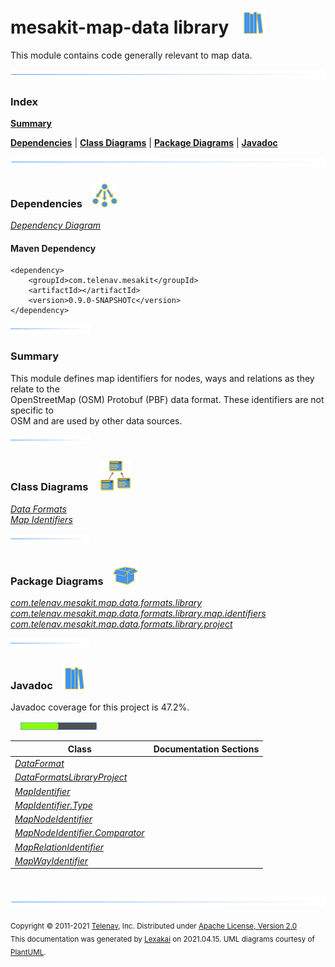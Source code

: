 # mesakit-map-data library &nbsp;&nbsp;![](../../../documentation/images/books-40.png)

This module contains code generally relevant to map data.

![](documentation/images/horizontal-line.png)

### Index

[**Summary**](#summary)  

[**Dependencies**](#dependencies) | [**Class Diagrams**](#class-diagrams) | [**Package Diagrams**](#package-diagrams) | [**Javadoc**](#javadoc)

![](documentation/images/horizontal-line.png)

### Dependencies <a name="dependencies"></a> &nbsp;&nbsp; ![](documentation/images/dependencies-40.png)

[*Dependency Diagram*](documentation/diagrams/dependencies.svg)

#### Maven Dependency

    <dependency>
        <groupId>com.telenav.mesakit</groupId>
        <artifactId></artifactId>
        <version>0.9.0-SNAPSHOTc</version>
    </dependency>

![](documentation/images/short-horizontal-line.png)

[//]: # (start-user-text)

### Summary <a name = "summary"></a>

This module defines map identifiers for nodes, ways and relations as they relate to the  
OpenStreetMap (OSM) Protobuf (PBF) data format. These identifiers are not specific to   
OSM and are used by other data sources.

[//]: # (end-user-text)

![](documentation/images/short-horizontal-line.png)

### Class Diagrams <a name="class-diagrams"></a> &nbsp; &nbsp; ![](documentation/images/diagram-48.png)

[*Data Formats*](documentation/diagrams/diagram-data-format.svg)  
[*Map Identifiers*](documentation/diagrams/diagram-data-map-identifier.svg)  

![](documentation/images/short-horizontal-line.png)

### Package Diagrams <a name="package-diagrams"></a> &nbsp;&nbsp; ![](documentation/images/box-40.png)

[*com.telenav.mesakit.map.data.formats.library*](documentation/diagrams/com.telenav.mesakit.map.data.formats.library.svg)  
[*com.telenav.mesakit.map.data.formats.library.map.identifiers*](documentation/diagrams/com.telenav.mesakit.map.data.formats.library.map.identifiers.svg)  
[*com.telenav.mesakit.map.data.formats.library.project*](documentation/diagrams/com.telenav.mesakit.map.data.formats.library.project.svg)  

![](documentation/images/short-horizontal-line.png)

### Javadoc <a name="javadoc"></a> &nbsp;&nbsp; ![](documentation/images/books-40.png)

Javadoc coverage for this project is 47.2%.  
  
&nbsp; &nbsp;  ![](documentation/images/meter-50-12.png)



| Class | Documentation Sections |
|---|---|
| [*DataFormat*](https://telenav.github.io/mesakit-data/javadoc/mesakit.map.data.library/com/telenav/mesakit/map/data/formats/library/DataFormat.html) |  |  
| [*DataFormatsLibraryProject*](https://telenav.github.io/mesakit-data/javadoc/mesakit.map.data.library/com/telenav/mesakit/map/data/formats/library/project/DataFormatsLibraryProject.html) |  |  
| [*MapIdentifier*](https://telenav.github.io/mesakit-data/javadoc/mesakit.map.data.library/com/telenav/mesakit/map/data/formats/library/map/identifiers/MapIdentifier.html) |  |  
| [*MapIdentifier.Type*](https://telenav.github.io/mesakit-data/javadoc/mesakit.map.data.library/com/telenav/mesakit/map/data/formats/library/map/identifiers/MapIdentifier.Type.html) |  |  
| [*MapNodeIdentifier*](https://telenav.github.io/mesakit-data/javadoc/mesakit.map.data.library/com/telenav/mesakit/map/data/formats/library/map/identifiers/MapNodeIdentifier.html) |  |  
| [*MapNodeIdentifier.Comparator*](https://telenav.github.io/mesakit-data/javadoc/mesakit.map.data.library/com/telenav/mesakit/map/data/formats/library/map/identifiers/MapNodeIdentifier.Comparator.html) |  |  
| [*MapRelationIdentifier*](https://telenav.github.io/mesakit-data/javadoc/mesakit.map.data.library/com/telenav/mesakit/map/data/formats/library/map/identifiers/MapRelationIdentifier.html) |  |  
| [*MapWayIdentifier*](https://telenav.github.io/mesakit-data/javadoc/mesakit.map.data.library/com/telenav/mesakit/map/data/formats/library/map/identifiers/MapWayIdentifier.html) |  |  

[//]: # (start-user-text)



[//]: # (end-user-text)

<br/>

![](documentation/images/horizontal-line.png)

<sub>Copyright &#169; 2011-2021 [Telenav](http://telenav.com), Inc. Distributed under [Apache License, Version 2.0](LICENSE)</sub>  
<sub>This documentation was generated by [Lexakai](https://github.com/Telenav/lexakai) on 2021.04.15. UML diagrams courtesy
of [PlantUML](http://plantuml.com).</sub>

